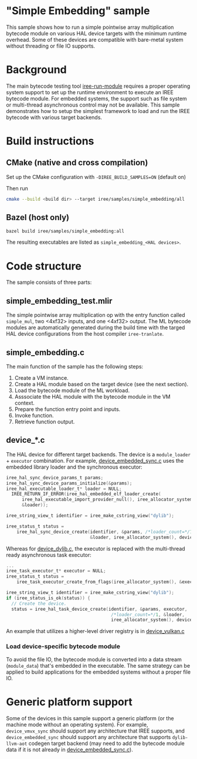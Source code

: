 # "Simple Embedding" sample

This sample shows how to run a simple pointwise array multiplication bytecode
module on various HAL device targets with the minimum runtime overhead. Some of
these devices are compatible with bare-metal system without threading or file IO
supports.

# Background

The main bytecode testing tool
[iree-run-module](https://github.com/iree-org/iree/tree/main/tools/iree-run-module-main.cc)
requires a proper operating system support to set up the runtime environment to
execute an IREE bytecode module. For embedded systems, the support such as file
system or multi-thread asynchronous control may not be available. This sample
demonstrates how to setup the simplest framework to load and run the IREE
bytecode with various target backends.

# Build instructions

## CMake (native and cross compilation)

Set up the CMake configuration with `-DIREE_BUILD_SAMPLES=ON` (default on)

Then run
```sh
cmake --build <build dir> --target iree/samples/simple_embedding/all
```

## Bazel (host only)
```sh
bazel build iree/samples/simple_embedding:all
```

The resulting executables are listed as `simple_embedding_<HAL devices>`.

# Code structure

The sample consists of three parts:

## simple_embedding_test.mlir
The simple pointwise array multiplication op with the entry function called
`simple_mul`, two <4xf32> inputs, and one <4xf32> output. The ML bytecode
modules are automatically generated during the build time with the targed HAL
device configurations from the host compiler `iree-tranlate`.

## simple_embedding.c

The main function of the sample has the following steps:
1. Create a VM instance.
2. Create a HAL module based on the target device (see the next section).
3. Load the bytecode module of the ML workload.
4. Asssociate the HAL module with the bytecode module in the VM context.
5. Prepare the function entry point and inputs.
6. Invoke function.
7. Retrieve function output.

## device_*.c

The HAL device for different target backends. The device is a `module_loader` +
`executor` combination. For example,
[device_embedded_sync.c](https://github.com/iree-org/iree/blob/main/iree/samples/simple_embedding/device_embedded_sync.c)
uses the embedded library loader and the synchronous executor:
```c
iree_hal_sync_device_params_t params;
iree_hal_sync_device_params_initialize(&params);
iree_hal_executable_loader_t* loader = NULL;
  IREE_RETURN_IF_ERROR(iree_hal_embedded_elf_loader_create(
      iree_hal_executable_import_provider_null(), iree_allocator_system(),
      &loader));

iree_string_view_t identifier = iree_make_cstring_view("dylib");

iree_status_t status =
    iree_hal_sync_device_create(identifier, &params, /*loader_count=*/1,
                                &loader, iree_allocator_system(), device);
```

Whereas for
[device_dylib.c](https://github.com/iree-org/iree/blob/main/iree/samples/simple_embedding/device_dylib.c),
the executor is replaced with the multi-thread ready asynchronous task executor:
```c
...
iree_task_executor_t* executor = NULL;
iree_status_t status =
    iree_task_executor_create_from_flags(iree_allocator_system(), &executor);

iree_string_view_t identifier = iree_make_cstring_view("dylib");
if (iree_status_is_ok(status)) {
  // Create the device.
  status = iree_hal_task_device_create(identifier, &params, executor,
                                        /*loader_count=*/1, &loader,
                                        iree_allocator_system(), device);
```
An example that utilizes a higher-level driver registry is in
[device_vulkan.c](https://github.com/iree-org/iree/blob/main/iree/samples/simple_embedding/device_vulkan.c)

### Load device-specific bytecode module
To avoid the file IO, the bytecode module is converted into a data stream
(`module_data`) that's embedded in the executable. The same strategy can be
applied to build applications for the embedded systems without a proper file IO.

# Generic platform support
Some of the devices in this sample support a generic platform (or the
machine mode without an operating system). For example, `device_vmvx_sync`
should support any architecture that IREE supports, and `device_embedded_sync`
should support any architecture that supports `dylib-llvm-aot` codegen target
backend (may need to add the bytecode module data if it is not already in
[device_embedded_sync.c](https://github.com/iree-org/iree/blob/main/iree/samples/simple_embedding/device_embedded_sync.c)).

